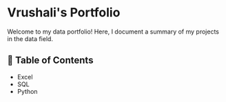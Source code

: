 # Vrushali's Portfolio

Welcome to my data portfolio! Here, I document a summary of my projects in the data field.

## 📖 Table of Contents
 - Excel
 - SQL
 - Python

